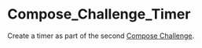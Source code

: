 # Compose_Challenge_Timer
Create a timer as part of the second [Compose Challenge](https://android-developers.googleblog.com/2021/03/android-dev-challenge-2.html).
